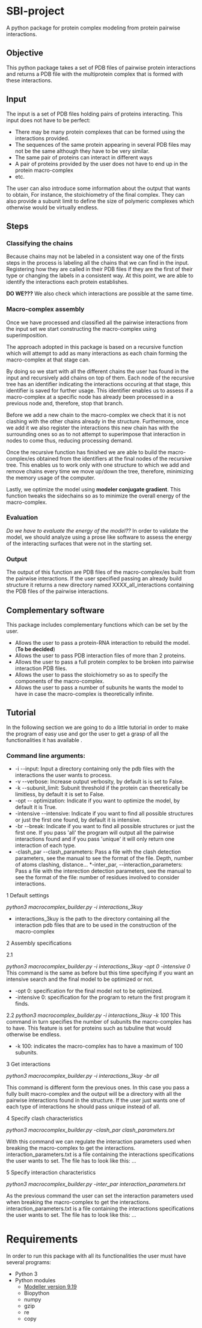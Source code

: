 # SBI-project
A python package for protein complex modeling from protein pairwise interactions.

## Objective

This python package takes a set of PDB files of pairwise protein interactions
and returns a PDB file with the multiprotein complex that is formed with these
interactions.

## Input

The input is a set of PDB files holding pairs of proteins interacting. This
input does not have to be perfect:

* There may be many protein complexes that can be formed using the interactions provided.
* The sequences of the same protein appearing in several PDB files may not be the same 
although they have to be very
similar.
* The same pair of proteins can interact in different ways
* A pair of proteins provided by the user does not have to end up in the protein macro-complex 
* etc.

The user can also introduce some information about the output that wants to
obtain, For instance, the stoichiometry of the final
complex. They can also provide a subunit limit to define the size of
polymeric complexes which otherwise would be virtually endless.

## Steps

### Classifying the chains

Because chains may not be labeled in a consistent way one of the firsts steps in
the process is labeling all the chains that we can find in the input.
Registering how they are called in their PDB files if they are the first of their type
or changing the labels in a consistent way. At this point, we are able to identify
the interactions each protein establishes.

**DO WE???**
We also check which interactions are possible at the same time.

###  Macro-complex assembly

Once we have processed and classified all the pairwise interactions from the input set
we start constructing the macro-complex using superimposition.

The approach adopted in this package is based on a recursive function which will
attempt to add as many interactions as each chain forming the macro-complex at 
that stage can.

By doing so we start with all the different chains the user has found in the
input and recursively add chains on top of them. Each node of the recursive tree has an
identifier indicating the interactions occuring at that stage, this identifier is saved 
for further usage. This identifier enables us to assess if a macro-complex at a specific 
node has already been processed in a previous node and, therefore, 
stop that branch. 

Before we add a new chain to the macro-complex we check that it is not clashing with 
the other chains already in the structure. Furthermore, once we add it we also register
the interactions this new chain has with the surrounding ones so as to not attempt to
superimpose that interaction in nodes to come thus, reducing processing demand.

Once the recursive function has finished we are able to build the macro-complex/es 
obtained from the identifiers at the final nodes of the recursive tree. This enables
us to work only with one structure to which we add and remove chains every time we move 
up/down the tree, therefore, minimizing the memory usage of the computer.

Lastly, we optimize the model using **modeler conjugate gradient**. This function
tweaks the sidechains so as to minimize the overall energy of the macro-complex.

### Evaluation
*Do we have to evaluate the energy of the model??*
In order to validate the model, we should analyze using a prose like software to
assess the energy of the interacting surfaces that were not in the starting set.


### Output

The output of this function are PDB files of the macro-complex/es built from the pairwise interactions. If the user specified passing an already build 
structure it returns a new directory named XXXX_all_interactions containing the
PDB files of the pairwise interactions.

## Complementary software

This package includes complementary functions which can be set by the user.
* Allows the user to pass a protein-RNA interaction to rebuild the model. (**To be decided**)
* Allows the user to pass PDB interaction files of more than 2 proteins.
* Allows the user to pass a full protein complex to be broken into pairwise interaction PDB files.
* Allows the user to pass the stoichiometry so as to specify the components of the macro-complex.
* Allows the user to pass a number of subunits he wants the model to have in case the macro-complex is theoretically infinite.

## Tutorial

In the following section we are going to do a little tutorial in order to make the program 
of easy use and gor the user to get a grasp of all the functionalities it has available .

### Command line arguments:
* -i --input: Input a directory containing only the pdb files with the interactions the user wants to process.
* -v --verbose: Increase output verbosity, by default is is set to False.
* -k --subunit_limit: Subunit threshold if the protein can theoretically be limitless, by default it is set to False.
* -opt -- optimization: Indicate if you want to optimize the model, by default it is True.
* -intensive --intensive: Indicate if you want to find all possible structures or just the first one found, by default it is intensive.
* -br --break: Indicate if you want to find all possible structures or just the first one. If you pass 'all' the program will output all the pairwise interactions found and if you pass 'unique' it will only return one interaction of each type.
* -clash_par --clash_parameters: Pass a file with the clash detection parameters, see the manual to see the format of the file. Depth, number of atoms clashing, distance...
*-inter_par, --interaction_parameters: Pass a file with the interection detection parameters, see the manual to see the format of the file: number of residues involved to consider interactions.

1 Default settings

 *python3 macrocomplex_builder.py -i interactions_3kuy*
 * interactions_3kuy is the path to the directory containing all the interaction pdb files that are to be used in the construction of the macro-complex

2  Assembly specifications

2.1

 *python3 macrocomplex_builder.py -i interactions_3kuy -opt 0 -intensive 0*
 This command is the same as before but this time specifying if you want an intensive search and the final model to be optimized or not.
 * -opt 0: specification for the final model not to be optimized.
 * -intensive 0: specification for the program to return the first program it finds.

2.2 
 *python3 macrocomplex_builder.py -i interactions_3kuy -k 100*
 This command in turn specifies the number of subunits the macro-complex has to have. This feature is set for proteins such as tubuline that would otherwise be endless.
 * -k 100: indicates the macro-complex has to have a maximum of 100 subunits.

3 Get interactions

 *python3 macrocomplex_builder.py -i interactions_3kuy -br all*
 
 This command is different form the previous ones. In this case you pass a fully built macro-complex and the output will be a directory with all the pairwise interactions found in the structure. If the user just wants one of each type of interactions he should pass unique instead of all.
 
4 Specify clash characteristics

 *python3 macrocomplex_builder.py -clash_par clash_parameters.txt*
  
  With this command we can regulate the interaction parameters used when breaking the macro-complex to get the interactions.
  interaction_parameters.txt is a file containing the interactions specifications the user wants to set. The file has to look like this:
  ...


5 Specify interaction characteristics

 *python3 macrocomplex_builder.py -inter_par interaction_parameters.txt*
  
  As the previous command the user can set the interaction parameters used when breaking the macro-complex to get the interactions.
  interaction_parameters.txt is a file containing the interactions specifications the user wants to set. The file has to look like this:
  ...


# Requirements

In order to run this package with all its functionalities the user must have several programs:
* Python 3
* Python modules
  *  [Modeller version 9.19](https://salilab.org/modeller/download_installation.html)
  *  Biopython
  *  numpy
  *  gzip
  *  re
  *  copy
